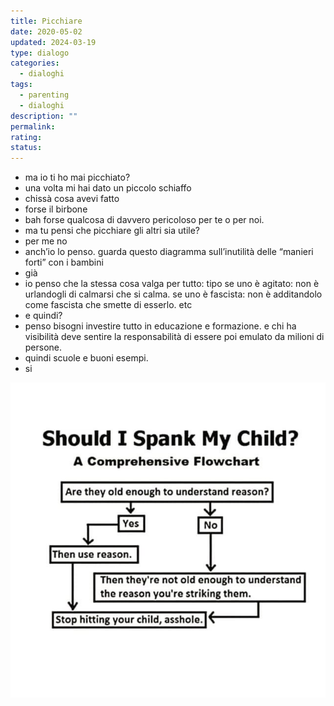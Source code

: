 ```yaml
---
title: Picchiare
date: 2020-05-02
updated: 2024-03-19
type: dialogo
categories:
  - dialoghi
tags:
  - parenting
  - dialoghi
description: ""
permalink: 
rating: 
status: 
---
```


- ma io ti ho mai picchiato?
- una volta mi hai dato un piccolo schiaffo
- chissà cosa avevi fatto
- forse il birbone
- bah forse qualcosa di davvero pericoloso per te o per noi.
- ma tu pensi che picchiare gli altri sia utile?
- per me no
- anch’io lo penso. guarda questo diagramma sull’inutilità delle “manieri forti” con i bambini
- già
- io penso che la stessa cosa valga per tutto: tipo se uno è agitato: non è urlandogli di calmarsi che si calma. se uno è fascista: non è additandolo come fascista che smette di esserlo. etc
- e quindi?
- penso bisogni investire tutto in educazione e formazione. e chi ha visibilità deve sentire la responsabilità di essere poi emulato da milioni di persone.
- quindi scuole e buoni esempi.
- si

![picchiare](../../assets/img/dadialog/picchiare.jpg)
